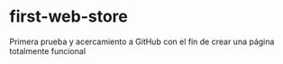 # first-web-store
Primera prueba y acercamiento a GitHub con el fin de crear una página totalmente funcional

